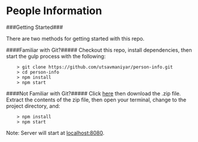 # People Information

###Getting Started###

There are two methods for getting started with this repo.

####Familiar with Git?#####
Checkout this repo, install dependencies, then start the gulp process with the following:

```
	> git clone https://github.com/utsavmaniyar/person-info.git
	> cd person-info
	> npm install
	> npm start
```

####Not Familiar with Git?#####
Click [here](https://github.com/utsavmaniyar/person-info.git) then download the .zip file.  Extract the contents of the zip file, then open your terminal, change to the project directory, and:

```
	> npm install
	> npm start
```
Note: Server will start at [localhost:8080](http://localhost:8080).
